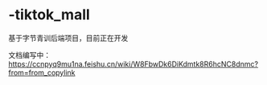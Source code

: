 # -tiktok_mall
基于字节青训后端项目，目前正在开发

文档编写中：https://ccnpyq9mu1na.feishu.cn/wiki/W8FbwDk6DiKdmtk8R6hcNC8dnmc?from=from_copylink
